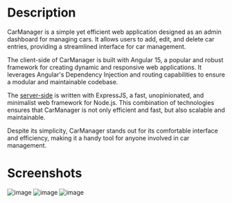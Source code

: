 # Description

CarManager is a simple yet efficient web application designed as an admin dashboard for managing cars. It allows users to add, edit, and delete car entries, providing a streamlined interface for car management.

The client-side of CarManager is built with Angular 15, a popular and robust framework for creating dynamic and responsive web applications. It leverages Angular's Dependency Injection and routing capabilities to ensure a modular and maintainable codebase.

The [server-side](https://github.com/BnnQ/CarManagerServer) is written with ExpressJS, a fast, unopinionated, and minimalist web framework for Node.js. This combination of technologies ensures that CarManager is not only efficient and fast, but also scalable and maintainable.

Despite its simplicity, CarManager stands out for its comfortable interface and efficiency, making it a handy tool for anyone involved in car management.

# Screenshots

![image](https://github.com/BnnQ/CarManagerServer/assets/115489239/ff960489-e225-4854-bc01-47705316192e)
![image](https://github.com/BnnQ/CarManagerServer/assets/115489239/d21bb7d4-a0da-44ab-9c74-22310090696e)
![image](https://github.com/BnnQ/CarManagerServer/assets/115489239/2b6dab7d-4fca-4fb7-a2dc-fbc758a2dc70)
